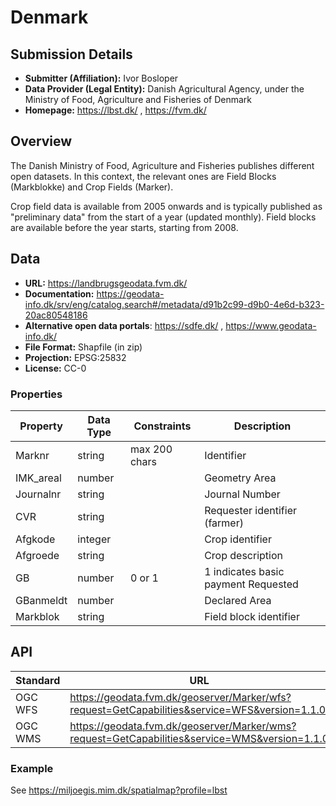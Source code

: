 # Denmark

## Submission Details

- **Submitter (Affiliation):** Ivor Bosloper
- **Data Provider (Legal Entity):** Danish Agricultural Agency, under the Ministry of Food, Agriculture and Fisheries of Denmark
- **Homepage:** https://lbst.dk/ , https://fvm.dk/

## Overview

The Danish Ministry of Food, Agriculture and Fisheries publishes different open datasets. In this context,
the relevant ones are Field Blocks (Markblokke) and Crop Fields (Marker).

Crop field data is available from 2005 onwards and is typically published as
"preliminary data" from the start of a year (updated monthly). Field blocks are available 
before the year starts, starting from 2008.

## Data

- **URL:** https://landbrugsgeodata.fvm.dk/
- **Documentation:** https://geodata-info.dk/srv/eng/catalog.search#/metadata/d91b2c99-d9b0-4e6d-b323-20ac80548186
- **Alternative open data portals**: https://sdfe.dk/ , https://www.geodata-info.dk/
- **File Format:** Shapfile (in zip)
- **Projection:** EPSG:25832
- **License:** CC-0

### Properties

| Property  | Data Type | Constraints   | Description                         |
|-----------|-----------|---------------|-------------------------------------|
| Marknr    | string    | max 200 chars | Identifier                          |
| IMK_areal | number    |               | Geometry Area                       |
| Journalnr | string    |               | Journal Number                      |
| CVR       | string    |               | Requester identifier (farmer)       |
| Afgkode   | integer   |               | Crop identifier                     |
| Afgroede  | string    |               | Crop description                    |
| GB        | number    | 0 or 1        | 1 indicates basic payment Requested |
| GBanmeldt | number    |               | Declared Area                       |
| Markblok  | string    |               | Field block identifier              |

## API

| Standard | URL                                                                                           |
|----------|-----------------------------------------------------------------------------------------------|
| OGC WFS  | https://geodata.fvm.dk/geoserver/Marker/wfs?request=GetCapabilities&service=WFS&version=1.1.0 |
| OGC WMS  | https://geodata.fvm.dk/geoserver/Marker/wms?request=GetCapabilities&service=WMS&version=1.1.0 |

### Example

See https://miljoegis.mim.dk/spatialmap?profile=lbst

